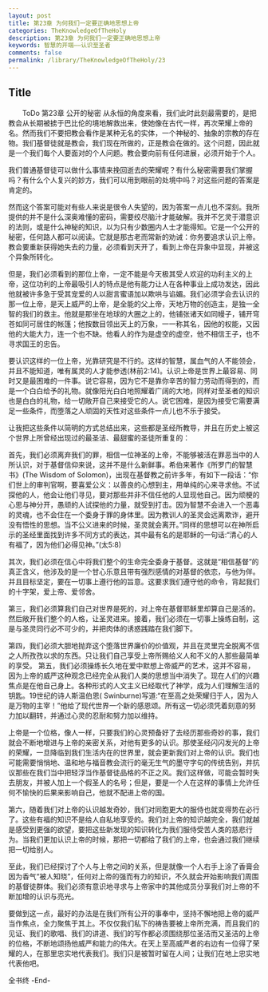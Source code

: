 ```yaml
---
layout: post
title: 第23章 为何我们一定要正确地思想上帝
categories: TheKnowledgeOfTheHoly
description: 第23章 为何我们一定要正确地思想上帝
keywords: 智慧的开端——认识至圣者
comments: false
permalink: /library/TheKnowledgeOfTheHoly/23
---
```


## Title


&emsp;&emsp;ToDo
第23章 公开的秘密
从永恒的角度来看，我们此时此刻最需要的，是把教会从长期被掳于巴比伦的境地解救出来，使她像在古代一样，再次荣耀上帝的名。然而我们不要把教会看作是某种无名的实体，一个神秘的、抽象的宗教的存在物。我们基督徒就是教会，我们现在所做的，正是教会在做的。这个问题，因此就是一个我们每个人要面对的个人问题。教会要向前有任何进展，必须开始于个人。

我们普通基督徒可以做什么事情来挽回逝去的荣耀呢？有什么秘密需要我们掌握吗？有什么个人复兴的妙方，我们可以用到眼前的处境中吗？对这些问题的答案是肯定的。

然而这个答案可能对有些人来说是很令人失望的，因为答案一点儿也不深刻。我所提供的并不是什么深奥难懂的密码，需要绞尽脑汁才能破解。我并不乞灵于潜意识的法则，或是什么神秘的知识，以为只有少数圈内人士才能得知。它是一个公开的秘密，任何路人都可以阅读。它就是那古老而常新的劝诫：你务要追求认识上帝。教会要重新获得她失去的力量，必须看到天开了，看到上帝在异象中显现，并被这个异象所转化。

但是，我们必须看到的那位上帝，一定不能是今天极其受人欢迎的功利主义的上帝，这位功利的上帝最吸引人的特点是他有能力让人在各种事业上成功发达，因此他就被许多急于受其宠爱的人以甜言蜜语加以欺哄与谄媚。我们必须学会去认识的那一位上帝，是天上威严的上帝，是全能的父上帝，天地万物的创造主，是独一全智的我们的救主。他就是那坐在地球的大圈之上的，他铺张诸天如同幔子，铺开穹苍如同可居住的帐篷；他按数目领出天上的万象，一一称其名，因他的权能，又因他的大能大力，连一个也不缺。他看人的作为是虚空的虚空，他不相信王子，也不寻求国王的忠告。

要认识这样的一位上帝，光靠研究是不行的。这样的智慧，属血气的人不能领会，并且不能知道，唯有属灵的人才能参透(林前2:14)。认识上帝是世界上最容易、同时又是最困难的一件事。说它容易，因为它不是靠你辛苦的智力劳动而得到的，而是一个白白给予的礼物。就像阳光白白地照耀着广阔的大地，同样对至圣者的知识也是白白的礼物，给一切敞开自己来接受它的人。说它困难，是因为接受它需要满足一些条件，而堕落之人顽固的天性对这些条件一点儿也不乐于接受。

让我把这些条件以简明的方式总结出来，这些都是圣经所教导，并且在历史上被这个世界上所曾经出现过的最圣洁、最甜蜜的圣徒所重复的：

首先，我们必须离弃我们的罪，相信一位神圣的上帝，不能够被活在罪恶当中的人所认识，对于基督信仰来说，这并不是什么新鲜事。希伯来著作《所罗门的智慧书》(The Wisdom of Solomon)，出现在基督教之前许多年，有如下一段话：“你们世上的审判官啊，要喜爱公义：以善良的心想到主，用单纯的心来寻求他。不试探他的人，他会让他们寻见，要对那些并非不信任他的人显现他自己。因为顽梗的心思与神分开，愚顽的人试探他的力量，就受到打击。因为智慧不会进入一个恶毒的灵魂，也不会住在一个委身于罪的身体里。因为教训人的圣灵会远离欺诈，避开没有悟性的思想。当不公义进来的时候，圣灵就会离开。”同样的思想可以在神所启示的圣经里面找到许多不同方式的表达，其中最有名的是耶稣的一句话:“清心的人有福了，因为他们必得见神。”(太5:8)

其次，我们必须在信心中将我们整个的生命完全委身于基督。这就是“相信基督”的真正含义，他涉及的是一个甘心乐意且带有强烈感情的对基督的依恋，与他为伴。并且目标坚定，要在一切事上遵行他的旨意。这要求我们遵守他的命令，背起我们的十字架，爱上帝、爱邻舍。

第三，我们必须算我们自己对世界是死的，对上帝在基督耶稣里却算自己是活的。然后敞开我们整个的人格，让圣灵进来。接着，我们必须在一切事上操练自制，这是与圣灵同行必不可少的，并把肉体的诱惑践踏在我们脚下。

第四，我们必须大胆地抛弃这个堕落世界廉价的价值观，并且在灵里完全脱离不信之人所孜孜以求的东西。只让我们自己享受上帝所赐给义人和不义的人那些最简单的享受。
第五，我们必须操练长久地在爱中默想上帝威严的艺术，这并不容易，因为上帝的威严这种观念已经完全从我们人类的思想当中消失了。现在人们的兴趣焦点是在他自己身上。各种形式的人文主义已经取代了神学，成为人们理解生活的钥匙。19世纪的诗人斯温伯恩( Swinburne)写道:“在至高之处荣耀归于人，因为人是万物的主宰！”他给了现代世界一个新的感恩颂。所有这一切必须凭着刻意的努力加以翻转，并通过心灵的忍耐和努力加以维持。

上帝是一个位格，像人一样，只要我们的心灵预备好了去经历那些奇妙的事，我们就会不断地增进与上帝的亲密关系，对他有更多的认识。那使圣经闪闪发光的上帝的荣耀，一旦降临到我们生活内在的世界里，就会更新我们对上帝的认识。我们也可能需要悄悄地、温和地与福音教会流行的毫无生气的墨守字句的传统告别，并抗议那些在我们当中把轻浮当作基督徒品格的不正之风。我们这样做，可能会暂时失去朋友，并被人加上一个假圣人的名号；但是，要是一个人在这样的事情上允许任何不愉快的后果来影响自己，他就不配进上帝的国。

第六，随着我们对上帝的认识越发奇妙，我们对同胞更大的服侍也就变得势在必行了。这些有福的知识不是给人自私地享受的。我们对上帝的知识越完全，我们就越是感受到更强的欲望，要把这些新发现的知识转化为我们服侍受苦人类的慈悲行为。当我们更加认识上帝的时候，那把一切都给了我们的上帝，也会通过我们继续把一切给别人。

至此，我们已经探讨了个人与上帝之间的关系，但是就像一个人右手上涂了香膏会因为香气“被人知晓”，任何对上帝的强而有力的知识，不久就会开始影响我们周围的基督徒群体。我们必须有意识地寻求与上帝家中的其他成员分享我们对上帝的不断加增的认识与亮光。

要做到这一点，最好的办法是在我们所有公开的事奉中，坚持不懈地把上帝的威严当作焦点，全力聚焦于其上。不仅仅我们私下的祷告要被上帝所充满，而且我们的见证、我们的歌唱、我们的讲道、我们的写作都必须围绕那位圣洁而又圣洁的上帝的位格，不断地颂扬他威严和能力的伟大。在天上至高威严者的右边有一位得了荣耀的人，在那里忠实地代表我们。我们只是被暂时留在人间；让我们在地上忠实地代表他吧。

全书终
-End-
